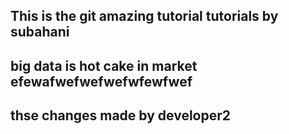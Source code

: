 ## This is the git amazing tutorial  tutorials by subahani
## big data is hot cake in market efewafwefwefwefwfewfwef
## thse changes made by developer2
